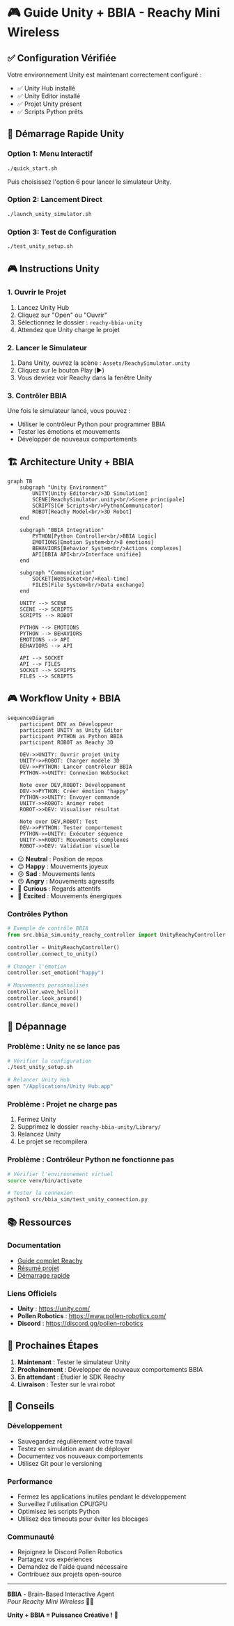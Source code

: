 # 🎮 Guide Unity + BBIA - Reachy Mini Wireless

## ✅ Configuration Vérifiée

Votre environnement Unity est maintenant correctement configuré :
- ✅ Unity Hub installé
- ✅ Unity Editor installé
- ✅ Projet Unity présent
- ✅ Scripts Python prêts

## 🚀 Démarrage Rapide Unity

### Option 1: Menu Interactif
```bash
./quick_start.sh
```
Puis choisissez l'option 6 pour lancer le simulateur Unity.

### Option 2: Lancement Direct
```bash
./launch_unity_simulator.sh
```

### Option 3: Test de Configuration
```bash
./test_unity_setup.sh
```

## 🎮 Instructions Unity

### 1. Ouvrir le Projet
1. Lancez Unity Hub
2. Cliquez sur "Open" ou "Ouvrir"
3. Sélectionnez le dossier : `reachy-bbia-unity`
4. Attendez que Unity charge le projet

### 2. Lancer le Simulateur
1. Dans Unity, ouvrez la scène : `Assets/ReachySimulator.unity`
2. Cliquez sur le bouton Play (▶️)
3. Vous devriez voir Reachy dans la fenêtre Unity

### 3. Contrôler BBIA
Une fois le simulateur lancé, vous pouvez :
- Utiliser le contrôleur Python pour programmer BBIA
- Tester les émotions et mouvements
- Développer de nouveaux comportements

## 🏗️ Architecture Unity + BBIA

```mermaid
graph TB
    subgraph "Unity Environment"
        UNITY[Unity Editor<br/>3D Simulation]
        SCENE[ReachySimulator.unity<br/>Scene principale]
        SCRIPTS[C# Scripts<br/>PythonCommunicator]
        ROBOT[Reachy Model<br/>3D Robot]
    end
    
    subgraph "BBIA Integration"
        PYTHON[Python Controller<br/>BBIA Logic]
        EMOTIONS[Emotion System<br/>8 émotions]
        BEHAVIORS[Behavior System<br/>Actions complexes]
        API[BBIA API<br/>Interface unifiée]
    end
    
    subgraph "Communication"
        SOCKET[WebSocket<br/>Real-time]
        FILES[File System<br/>Data exchange]
    end
    
    UNITY --> SCENE
    SCENE --> SCRIPTS
    SCRIPTS --> ROBOT
    
    PYTHON --> EMOTIONS
    PYTHON --> BEHAVIORS
    EMOTIONS --> API
    BEHAVIORS --> API
    
    API --> SOCKET
    API --> FILES
    SOCKET --> SCRIPTS
    FILES --> SCRIPTS
```

## 🎮 Workflow Unity + BBIA

```mermaid
sequenceDiagram
    participant DEV as Développeur
    participant UNITY as Unity Editor
    participant PYTHON as Python BBIA
    participant ROBOT as Reachy 3D
    
    DEV->>UNITY: Ouvrir projet Unity
    UNITY->>ROBOT: Charger modèle 3D
    DEV->>PYTHON: Lancer contrôleur BBIA
    PYTHON->>UNITY: Connexion WebSocket
    
    Note over DEV,ROBOT: Développement
    DEV->>PYTHON: Créer émotion "happy"
    PYTHON->>UNITY: Envoyer commande
    UNITY->>ROBOT: Animer robot
    ROBOT->>DEV: Visualiser résultat
    
    Note over DEV,ROBOT: Test
    DEV->>PYTHON: Tester comportement
    PYTHON->>UNITY: Exécuter séquence
    UNITY->>ROBOT: Mouvements complexes
    ROBOT->>DEV: Validation visuelle
```
- 😐 **Neutral** : Position de repos
- 😊 **Happy** : Mouvements joyeux
- 😢 **Sad** : Mouvements lents
- 😠 **Angry** : Mouvements agressifs
- 🤔 **Curious** : Regards attentifs
- 🤩 **Excited** : Mouvements énergiques

### Contrôles Python
```python
# Exemple de contrôle BBIA
from src.bbia_sim.unity_reachy_controller import UnityReachyController

controller = UnityReachyController()
controller.connect_to_unity()

# Changer l'émotion
controller.set_emotion("happy")

# Mouvements personnalisés
controller.wave_hello()
controller.look_around()
controller.dance_move()
```

## 🔧 Dépannage

### Problème : Unity ne se lance pas
```bash
# Vérifier la configuration
./test_unity_setup.sh

# Relancer Unity Hub
open "/Applications/Unity Hub.app"
```

### Problème : Projet ne charge pas
1. Fermez Unity
2. Supprimez le dossier `reachy-bbia-unity/Library/`
3. Relancez Unity
4. Le projet se recompilera

### Problème : Contrôleur Python ne fonctionne pas
```bash
# Vérifier l'environnement virtuel
source venv/bin/activate

# Tester la connexion
python3 src/bbia_sim/test_unity_connection.py
```

## 📚 Ressources

### Documentation
- [Guide complet Reachy](REACHY_MINI_WIRELESS_COMPLETE_GUIDE.md)
- [Résumé projet](PROJET_COMPLET.md)
- [Démarrage rapide](🎯_DEMARRAGE_RAPIDE.md)

### Liens Officiels
- **Unity** : https://unity.com/
- **Pollen Robotics** : https://www.pollen-robotics.com/
- **Discord** : https://discord.gg/pollen-robotics

## 🎯 Prochaines Étapes

1. **Maintenant** : Tester le simulateur Unity
2. **Prochainement** : Développer de nouveaux comportements BBIA
3. **En attendant** : Étudier le SDK Reachy
4. **Livraison** : Tester sur le vrai robot

## 🌟 Conseils

### Développement
- Sauvegardez régulièrement votre travail
- Testez en simulation avant de déployer
- Documentez vos nouveaux comportements
- Utilisez Git pour le versioning

### Performance
- Fermez les applications inutiles pendant le développement
- Surveillez l'utilisation CPU/GPU
- Optimisez les scripts Python
- Utilisez des timeouts pour éviter les blocages

### Communauté
- Rejoignez le Discord Pollen Robotics
- Partagez vos expériences
- Demandez de l'aide quand nécessaire
- Contribuez aux projets open-source

---

**BBIA** - Brain-Based Interactive Agent  
*Pour Reachy Mini Wireless* 🤖✨

**Unity + BBIA = Puissance Créative !** 🚀 